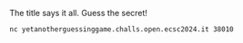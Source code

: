 The title says it all. Guess the secret!

`nc yetanotherguessinggame.challs.open.ecsc2024.it 38010`
